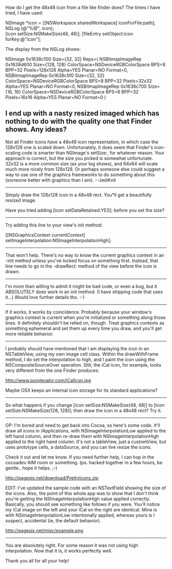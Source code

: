 How do I get the 48x48 icon from a file like finder does? The times I have tried, I have used:

    
NSImage *icon = [[NSWorkspace sharedWorkspace] iconForFile:path];
NSLog (@"%@", icon);	
[icon setSize:NSMakeSize(48, 48)];
[fileEntry setObject:icon forKey:@"icon"];


The display from the NSLog shows:

    
NSImage 0x1638c100 Size={32, 32} Reps=(
    NSBitmapImageRep 0x1638d600 Size={128, 128} ColorSpace=NSDeviceRGBColorSpace BPS=8 BPP=32 Pixels=128x128 Alpha=YES Planar=NO Format=0, 
    NSBitmapImageRep 0x1638c5f0 Size={32, 32} ColorSpace=NSDeviceRGBColorSpace BPS=8 BPP=32 Pixels=32x32 Alpha=YES Planar=NO Format=0, 
    NSBitmapImageRep 0x1638c700 Size={16, 16} ColorSpace=NSDeviceRGBColorSpace BPS=8 BPP=32 Pixels=16x16 Alpha=YES Planar=NO Format=0
)


I end up with a nasty resized imaged which has nothing to do with the quality one that Finder shows. Any ideas?
----
Not all Finder icons *have* a 48x48 icon representation, in which case the 128x128 one is scaled down. Unfortunately, it does seem that Finder's icon-scaling code is smarter than NSImage's     setSize:, for whatever reason. Your approach is correct, but the size you picked is somewhat unfortunate. 32x32 is a more common size (as your log shows), and 64x64 will scale much more nicely from 128x128. Or perhaps someone else could suggest a way to use one of the graphics frameworks to do something about this (someone better with graphics than I am). --JediKnil

----

Simply draw the 128x128 icon in a 48x48 rect. You*ll get a beautifully resized image.

Have you tried adding [icon setDataRetained:YES]; before you set the size?

----

Try adding this line to your view's init method:

    
[[NSGraphicsContext currentContext] setImageInterpolation:NSImageInterpolationHigh];


----

That won't help. There's no way to know the current graphics context in an -init method unless you've locked focus on something first. Instead, that line needs to go in the -drawRect: method of the view before the icon is drawn.

----

I'm more than willing to admit it might be bad code, or even a bug, but it ABSOLUTELY does work in an init method. (I have shipping code that uses it...) Would love further details tho. :-)

----

If it works, it works by coincidence. Probably because your window's graphics context is current when you're initialized or something along those lines. It definitely shouldn't be relied on, though. Treat graphics contexts as something ephemeral and set them up every time you draw, and you'll get more reliable behavior.

----

I probably should have mentioned that I am displaying the icon in an NSTableView, using my own image cell class. Within the drawWithFrame method, I do set the interpolation to high, and I paint the icon using the NSCompositeSourceOver operation. Still, the iCal icon, for example, looks very different from the one Finder produces:

http://www.purplevalor.com/iCalIcon.jpg

Maybe OSX keeps an internal icon storage for its standard applications?

----

So what happens if you change [icon setSize:NSMakeSize(48, 48)] to [icon setSize:NSMakeSize(128, 128)]; then draw the icon in a 48x48 rect?  Try it.

----

OP: I'm bored and need to get back into Cocoa, so here's some code. It'll draw all icons in /Applications, with NSImageInterpolationLow applied to the left hand column, and then re-draw them with NSImageInterpolationHigh applied to the right hand column. It's not a tableView, just a customView, but uses prototype cells, a dataSource, and you can live resize the icons.

Check it out and let me know. If you need further help, I can hop in the cocoadev AIM room or something. (ps. hacked together in a few hours, be gentle.. hope it helps. ;-)

http://pagesix.net/download/PrettyIcons.zip

EDIT: I've updated the sample code with an NSTextField showing the size of the icons. Also, the point of this whole app was to show that I don't think you're getting the NSImageInterpolationHigh value applied correctly. Basically, you should see something like follows if you were. You'll notice my iCal image on the left and your iCal on the right are identical. Mine is with NSImageInterpolationLow intentionally applied, whereas yours is I suspect, accidental (ie, the default behavior).

http://pagesix.net/misc/example.png

----

You are absolutely right. For some reason it was not using high interpolation. Now that it is, it works perfectly well. 

Thank you all for all your help!
